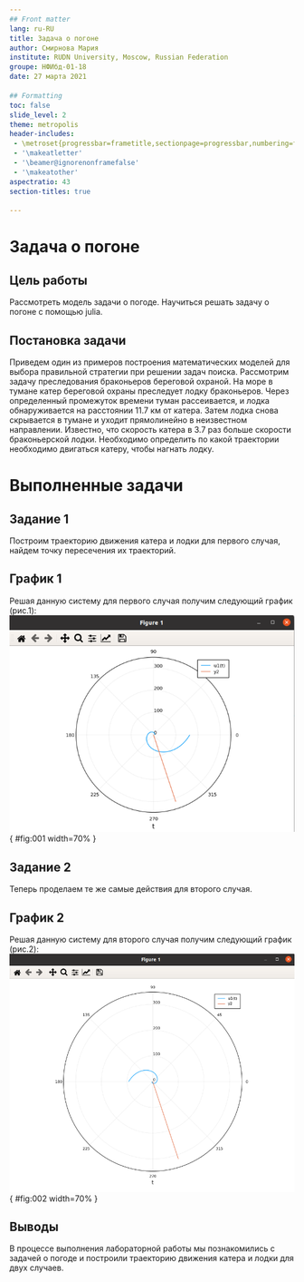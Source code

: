 ```yaml
---
## Front matter
lang: ru-RU
title: Задача о погоне
author: Смирнова Мария
institute: RUDN University, Moscow, Russian Federation
groupe: НФИбд-01-18
date: 27 марта 2021

## Formatting
toc: false
slide_level: 2
theme: metropolis
header-includes: 
 - \metroset{progressbar=frametitle,sectionpage=progressbar,numbering=fraction}
 - '\makeatletter'
 - '\beamer@ignorenonframefalse'
 - '\makeatother'
aspectratio: 43
section-titles: true

---
```



# Задача о погоне


## Цель работы

Рассмотреть модель задачи о погоде. Научиться решать задачу о погоне с помощью julia.

## Постановка задачи

Приведем один из примеров построения математических моделей для выбора правильной стратегии при решении задач поиска.
Рассмотрим задачу преследования браконьеров береговой охраной. На море в тумане катер береговой охраны преследует лодку браконьеров.
Через определенный промежуток времени туман рассеивается, и лодка обнаруживается на расстоянии 11.7 км от катера. Затем лодка снова скрывается в
тумане и уходит прямолинейно в неизвестном направлении. Известно, что скорость
катера в 3.7 раз больше скорости браконьерской лодки.
Необходимо определить по какой траектории необходимо двигаться катеру, чтобы нагнать лодку.


# Выполненные задачи


## Задание 1

Построим траекторию движения катера и лодки для первого случая, найдем точку пересечения их траекторий.

## График 1

Решая данную систему для первого случая получим следующий график (рис.1):
![Рис. 1 Траектория движения катера и лодки](image/01.png){ #fig:001 width=70% }

## Задание 2

Теперь проделаем те же самые действия для второго случая.

## График 2

Решая данную систему для второго случая получим следующий график (рис.2):
![Рис.2 Траектория движения катера и лодки](image/02.png){ #fig:002 width=70% }

## Выводы

В процессе выполнения лабораторной работы мы познакомились с задачей о погоде и построили траекторию движения катера и лодки для двух случаев.

